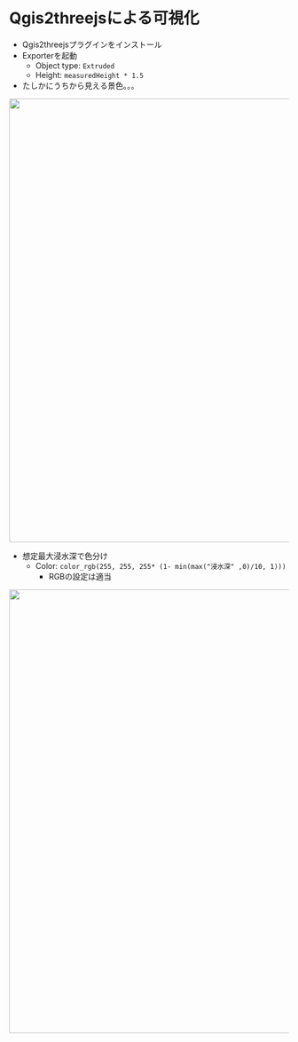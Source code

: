 # Qgis2threejsによる可視化
- Qgis2threejsプラグインをインストール
- Exporterを起動
  - Object type: ```Extruded```
  - Height: ```measuredHeight * 1.5```
- たしかにうちから見える景色。。。
<img src="https://user-images.githubusercontent.com/34636490/122405678-3500a200-cfbb-11eb-953a-27c46b5052ca.png" width=800/>

- 想定最大浸水深で色分け
  - Color: ```color_rgb(255, 255, 255* (1- min(max("浸水深" ,0)/10, 1)))```
    - RGBの設定は適当
<img src="https://user-images.githubusercontent.com/34636490/122628978-94ae9880-d0f4-11eb-9e7d-3fc40613691c.png" width=800/>
